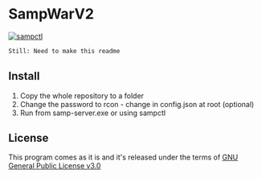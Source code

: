 # SampWarV2

[![sampctl](https://img.shields.io/badge/sampctl-SampWarV2-2f2f2f.svg?style=for-the-badge)](https://github.com/Danix43/SampWarV2)

```bash
Still: Need to make this readme
```

## Install
1. Copy the whole repository to a folder
2. Change the password to rcon - change in config.json at root (optional)
3. Run from samp-server.exe or using sampctl

## License
This program comes as it is and it's released under the terms of [GNU General Public License v3.0](https://choosealicense.com/licenses/gpl-3.0/) 
